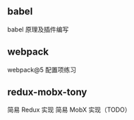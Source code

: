 ## babel

babel 原理及插件编写

## webpack

webpack@5 配置项练习


## redux-mobx-tony

简易 Redux 实现
简易 MobX 实现（TODO）
